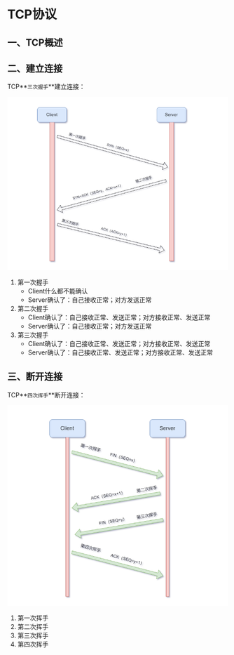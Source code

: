 # TCP协议

## 一、TCP概述



## 二、建立连接

TCP**`三次握手`**建立连接：

![image-20220819231740804](https://raw.githubusercontent.com/MatubCA/Image/main/img2/202208192317860.png)

1. 第一次握手
   - Client什么都不能确认
   - Server确认了：自己接收正常；对方发送正常
2. 第二次握手
   - Client确认了：自己接收正常、发送正常；对方接收正常、发送正常
   - Server确认了：自己接收正常；对方发送正常
3. 第三次握手
   - Client确认了：自己接收正常、发送正常；对方接收正常、发送正常
   - Server确认了：自己接收正常、发送正常；对方接收正常、发送正常









## 三、断开连接

TCP**`四次挥手`**断开连接：

![image-20220819233933674](https://raw.githubusercontent.com/MatubCA/Image/main/img2/202208192339711.png)

1. 第一次挥手
2. 第二次挥手
3. 第三次挥手
4. 第四次挥手

